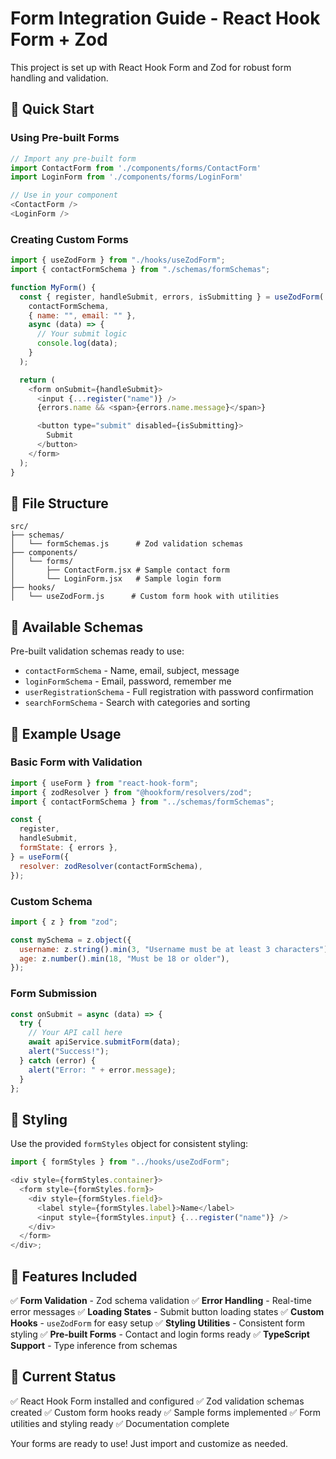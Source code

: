# Form Integration Guide - React Hook Form + Zod

This project is set up with React Hook Form and Zod for robust form handling and validation.

## 🚀 Quick Start

### Using Pre-built Forms

```javascript
// Import any pre-built form
import ContactForm from './components/forms/ContactForm'
import LoginForm from './components/forms/LoginForm'

// Use in your component
<ContactForm />
<LoginForm />
```

### Creating Custom Forms

```javascript
import { useZodForm } from "./hooks/useZodForm";
import { contactFormSchema } from "./schemas/formSchemas";

function MyForm() {
  const { register, handleSubmit, errors, isSubmitting } = useZodForm(
    contactFormSchema,
    { name: "", email: "" },
    async (data) => {
      // Your submit logic
      console.log(data);
    }
  );

  return (
    <form onSubmit={handleSubmit}>
      <input {...register("name")} />
      {errors.name && <span>{errors.name.message}</span>}

      <button type="submit" disabled={isSubmitting}>
        Submit
      </button>
    </form>
  );
}
```

## 📁 File Structure

```
src/
├── schemas/
│   └── formSchemas.js      # Zod validation schemas
├── components/
│   └── forms/
│       ├── ContactForm.jsx # Sample contact form
│       └── LoginForm.jsx   # Sample login form
├── hooks/
│   └── useZodForm.js      # Custom form hook with utilities
```

## 🔧 Available Schemas

Pre-built validation schemas ready to use:

- `contactFormSchema` - Name, email, subject, message
- `loginFormSchema` - Email, password, remember me
- `userRegistrationSchema` - Full registration with password confirmation
- `searchFormSchema` - Search with categories and sorting

## 📝 Example Usage

### Basic Form with Validation

```javascript
import { useForm } from "react-hook-form";
import { zodResolver } from "@hookform/resolvers/zod";
import { contactFormSchema } from "../schemas/formSchemas";

const {
  register,
  handleSubmit,
  formState: { errors },
} = useForm({
  resolver: zodResolver(contactFormSchema),
});
```

### Custom Schema

```javascript
import { z } from "zod";

const mySchema = z.object({
  username: z.string().min(3, "Username must be at least 3 characters"),
  age: z.number().min(18, "Must be 18 or older"),
});
```

### Form Submission

```javascript
const onSubmit = async (data) => {
  try {
    // Your API call here
    await apiService.submitForm(data);
    alert("Success!");
  } catch (error) {
    alert("Error: " + error.message);
  }
};
```

## 🎨 Styling

Use the provided `formStyles` object for consistent styling:

```javascript
import { formStyles } from "../hooks/useZodForm";

<div style={formStyles.container}>
  <form style={formStyles.form}>
    <div style={formStyles.field}>
      <label style={formStyles.label}>Name</label>
      <input style={formStyles.input} {...register("name")} />
    </div>
  </form>
</div>;
```

## 🔧 Features Included

✅ **Form Validation** - Zod schema validation
✅ **Error Handling** - Real-time error messages
✅ **Loading States** - Submit button loading states
✅ **Custom Hooks** - `useZodForm` for easy setup
✅ **Styling Utilities** - Consistent form styling
✅ **Pre-built Forms** - Contact and login forms ready
✅ **TypeScript Support** - Type inference from schemas

## 🎯 Current Status

✅ React Hook Form installed and configured
✅ Zod validation schemas created
✅ Custom form hooks ready
✅ Sample forms implemented
✅ Form utilities and styling ready
✅ Documentation complete

Your forms are ready to use! Just import and customize as needed.
